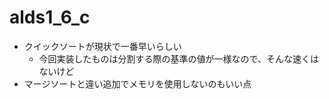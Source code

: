 # alds1_6_c

- クイックソートが現状で一番早いらしい
  - 今回実装したものは分割する際の基準の値が一様なので、そんな速くはないけど
- マージソートと違い追加でメモリを使用しないのもいい点
